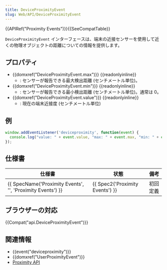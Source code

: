 ```yaml
---
title: DeviceProximityEvent
slug: Web/API/DeviceProximityEvent
---
```


{{APIRef("Proximity Events")}}{{SeeCompatTable}}

`DeviceProximityEvent` インターフェースは、端末の近接センサーを使用して近くの物理オブジェクトの距離についての情報を提供します。

## プロパティ

- {{domxref("DeviceProximityEvent.max")}} {{readonlyinline}}
  - : センサーが報告できる最大検出距離 (センチメートル単位)。
- {{domxref("DeviceProximityEvent.min")}} {{readonlyinline}}
  - : センサーが報告できる最小検出距離 (センチメートル単位)。通常は 0。
- {{domxref("DeviceProximityEvent.value")}} {{readonlyinline}}
  - : 現在の端末近接度 (センチメートル単位)

## 例

```js
window.addEventListener('deviceproximity', function(event) {
  console.log("value: " + event.value, "max: " + event.max, "min: " + event.min);
});
```

## 仕様書

| 仕様書                                                                       | 状態                                     | 備考     |
| ---------------------------------------------------------------------------- | ---------------------------------------- | -------- |
| {{ SpecName('Proximity Events', '', 'Proximity Events') }} | {{ Spec2('Proximity Events') }} | 初回定義 |

## ブラウザーの対応

{{Compat("api.DeviceProximityEvent")}}

## 関連情報

- {{event("deviceproximity")}}
- {{domxref("UserProximityEvent")}}
- [Proximity API](/ja/docs/WebAPI/Proximity)
